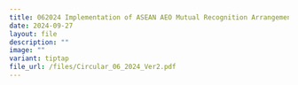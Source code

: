 ```yaml
---
title: 062024 Implementation of ASEAN AEO Mutual Recognition Arrangement
date: 2024-09-27
layout: file
description: ""
image: ""
variant: tiptap
file_url: /files/Circular_06_2024_Ver2.pdf
---
```

